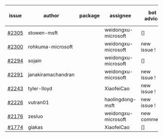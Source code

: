 | issue | author | package | assignee | bot advice | created date of issue | target release date | date from target |
| ------ | ------ | ------ | ------ | ------ | ------ | ------ | :-----: |
| [#2305](https://github.com/Azure/sdk-release-request/issues/2305) | stowen-msft |  | weidongxu-microsoft | [] | 12-12 |  |  |
| [#2300](https://github.com/Azure/sdk-release-request/issues/2300) | rohkuma-microsoft |  | weidongxu-microsoft | new issue ! <br> | 12-10 |  |  |
| [#2294](https://github.com/Azure/sdk-release-request/issues/2294) | sojain |  | weidongxu-microsoft | [] | 12-09 |  |  |
| [#2291](https://github.com/Azure/sdk-release-request/issues/2291) | janakiramachandran |  | weidongxu-microsoft | new issue ! <br> | 12-08 |  |  |
| [#2243](https://github.com/Azure/sdk-release-request/issues/2243) | tyler-lloyd |  | XiaofeiCao | new issue ! <br> | 11-19 |  |  |
| [#2226](https://github.com/Azure/sdk-release-request/issues/2226) | vutran01 |  | haolingdong-msft | new issue ! <br> | 11-17 |  |  |
| [#2176](https://github.com/Azure/sdk-release-request/issues/2176) | zesluo |  | weidongxu-microsoft | new comment.  <br> | 10-26 |  |  |
| [#1774](https://github.com/Azure/sdk-release-request/issues/1774) | giakas |  | XiaofeiCao | [] | 07-14 |  |  |
